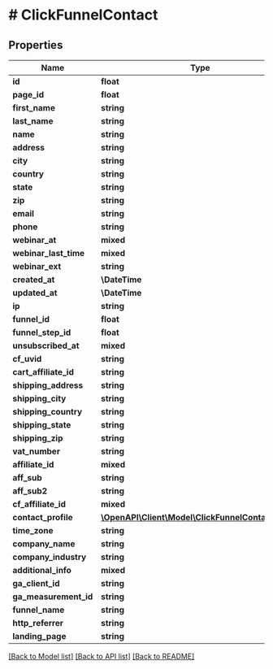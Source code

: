 # # ClickFunnelContact

## Properties

Name | Type | Description | Notes
------------ | ------------- | ------------- | -------------
**id** | **float** |  |
**page_id** | **float** |  |
**first_name** | **string** |  |
**last_name** | **string** |  |
**name** | **string** |  |
**address** | **string** |  |
**city** | **string** |  |
**country** | **string** |  |
**state** | **string** |  | [optional]
**zip** | **string** |  |
**email** | **string** |  |
**phone** | **string** |  |
**webinar_at** | **mixed** |  | [optional]
**webinar_last_time** | **mixed** |  | [optional]
**webinar_ext** | **string** |  |
**created_at** | **\DateTime** |  |
**updated_at** | **\DateTime** |  |
**ip** | **string** |  |
**funnel_id** | **float** |  |
**funnel_step_id** | **float** |  |
**unsubscribed_at** | **mixed** |  | [optional]
**cf_uvid** | **string** |  |
**cart_affiliate_id** | **string** |  |
**shipping_address** | **string** |  |
**shipping_city** | **string** |  |
**shipping_country** | **string** |  |
**shipping_state** | **string** |  |
**shipping_zip** | **string** |  |
**vat_number** | **string** |  |
**affiliate_id** | **mixed** |  | [optional]
**aff_sub** | **string** |  |
**aff_sub2** | **string** |  |
**cf_affiliate_id** | **mixed** |  | [optional]
**contact_profile** | [**\OpenAPI\Client\Model\ClickFunnelContactProfile**](ClickFunnelContactProfile.md) |  | [optional]
**time_zone** | **string** |  | [optional]
**company_name** | **string** |  |
**company_industry** | **string** |  |
**additional_info** | **mixed** |  | [optional]
**ga_client_id** | **string** |  | [optional]
**ga_measurement_id** | **string** |  | [optional]
**funnel_name** | **string** |  | [optional]
**http_referrer** | **string** |  | [optional]
**landing_page** | **string** |  | [optional]

[[Back to Model list]](../../README.md#models) [[Back to API list]](../../README.md#endpoints) [[Back to README]](../../README.md)

